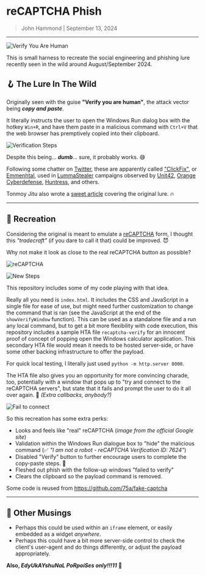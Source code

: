 # reCAPTCHA Phish

> John Hammond | September 13, 2024

------------------------------

![Verify You Are Human](https://github.com/user-attachments/assets/56be51b9-e58d-40e9-bdb1-54bcc11d4180)

This is small harness to recreate the social engineering and phishing lure recently seen in the wild around August/September 2024.

## 🪝 The Lure In The Wild

Originally seen with the guise **"Verify you are human"**, the attack vector being _**copy and paste**_. 

It literally instructs the user to open the Windows Run dialog box with the hotkey `Win+R`, and have them paste in a malicious command with `Ctrl+V` that the web browser has premptively copied into their clipboard.

![Verification Steps](https://github.com/user-attachments/assets/77e9adcb-672e-4a45-845d-58a90ba22935)

Despite this being... **_dumb_**... sure, it probably works. 😅

Following some chatter on [Twitter](https://x.com/_JohnHammond/status/1834292759320297534), these are apparently called ["ClickFix"](https://x.com/ex_raritas/status/1834399472371016084), or [Emmenhtal](https://x.com/SquiblydooBlog/status/1834292295224475648), used in [LummaStealer](https://malpedia.caad.fkie.fraunhofer.de/details/win.lumma) campaigns observed by [Unit42](https://x.com/Unit42_Intel/status/1829178013423992948), [Orange Cyberdefense](https://www.orangecyberdefense.com/global/blog/cert-news/emmenhtal-a-little-known-loader-distributing-commodity-infostealers-worldwide), [Huntress](https://www.huntress.com/), and others. 

Tonmoy Jitu also wrote a [sweet article](https://denwp.com/anatomy-of-a-lumma-stealer/) covering the original lure. 🔥

----------

## 🎨 Recreation

Considering the original is meant to emulate a [reCAPTCHA](https://www.google.com/recaptcha/about/) form, I thought this _"tradecraft"_ (if you dare to call it that) could be improved. 😈

Why not make it look as close to the real reCAPTCHA button as possible?

![reCAPTCHA](https://github.com/user-attachments/assets/3967e15b-0717-4db4-afa1-62394e47f3b2)

![New Steps](https://github.com/user-attachments/assets/2fac92b1-fdff-4a67-883b-b8c1b8ae4aa7)

This repository includes some of my code playing with that idea.

Really all you need is `index.html`. It includes the CSS and JavaScript in a single file for ease of use, but might need further customization to change the command that is ran (see the JavaScript at the end of the `showVerifyWindow` function). This can be used as a standalone file and a run any local command, but to get a bit more flexibility with code execution, this repository includes a sample HTA file `recaptcha-verify` for an innocent proof of concept of popping open the Windows calculator application. This secondary HTA file would mean it needs to be hosted server-side, or have some other backing infrastructure to offer the payload. 

For quick local testing, I literally just used `python -m http.server 8000`. 

The HTA file also gives you an opportunity for more convincing charade, too, potentially with a window that pops up to "try and connect to the reCAPTCHA servers", but state that it fails and prompt the user to do it all over again. 🤪 _(Extra callbacks, anybody?)_

![Fail to connect](https://github.com/user-attachments/assets/b3e062a5-eb2a-4c43-9b6f-411625e7f740)

So this recreation has some extra perks:

* Looks and feels like "real" reCAPTCHA (_image from the official Google site_)
* Validation within the Windows Run dialogue box to "hide" the malicious command (✅ _"I am not a robot - reCAPTCHA Verification ID: 7624"_)
* Disabled "Verify" button to further encourage users to complete the copy-paste steps. 🚫
* Fleshed out phish with the follow-up windows "failed to verify"
* Clears the clipboard so the payload command is removed.

Some code is reused from https://github.com/75a/fake-captcha

-------------

## 🤔 Other Musings

* Perhaps this could be used within an `iframe` element, or easily embedded as a widget _anywhere_.
* Perhaps this could have a bit more server-side control to check the client's user-agent and do things differently, or adjust the payload appropriately.

**Also, _EdyUkAYshuNaL PoRpoiSes only!!!11_** 🐬
